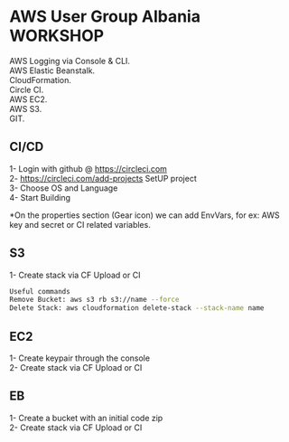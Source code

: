 # AWS User Group Albania WORKSHOP

AWS Logging via Console & CLI.  
AWS Elastic Beanstalk.  
CloudFormation.  
Circle CI.  
AWS EC2.  
AWS S3.  
GIT.  

## CI/CD

1- Login with github @ <https://circleci.com>  
2- <https://circleci.com/add-projects> SetUP project  
3- Choose OS and Language  
4- Start Building  

*On the properties section (Gear icon) we can add EnvVars, for ex: AWS key and secret or CI related variables.  

## S3

1- Create stack via CF Upload or CI  

```bash
Useful commands
Remove Bucket: aws s3 rb s3://name --force
Delete Stack: aws cloudformation delete-stack --stack-name name
```

## EC2

1- Create keypair through the console  
2- Create stack via CF Upload or CI  

## EB

1- Create a bucket with an initial code zip  
2- Create stack via CF Upload or CI  
